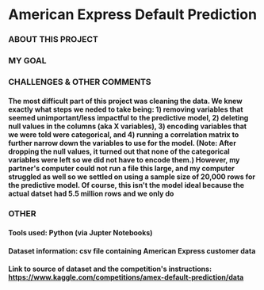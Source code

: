 # American Express Default Prediction

### ABOUT THIS PROJECT
#### 

### MY GOAL
#### 

### CHALLENGES & OTHER COMMENTS
#### The most difficult part of this project was cleaning the data. We knew exactly what steps we neded to take being: 1) removing variables that seemed unimportant/less impactful to the predictive model, 2) deleting null values in the columns (aka X variables), 3) encoding variables that we were told were categorical, and 4) running a correlation matrix to further narrow down the variables to use for the model. (Note: After dropping the null values, it turned out that none of the categorical variables were left so we did not have to encode them.) However, my partner's computer could not run a file this large, and my computer struggled as well so we settled on using a sample size of 20,000 rows for the predictive model. Of course, this isn't the model ideal because the actual datset had 5.5 million rows and we only do 

### OTHER
#### Tools used: Python (via Jupter Notebooks)
#### Dataset information: csv file containing American Express customer data
#### Link to source of dataset and the competition's instructions: https://www.kaggle.com/competitions/amex-default-prediction/data
